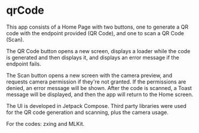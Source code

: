 # qrCode

This app consists of a Home Page with two buttons, one to generate a QR code with the endpoint provided
(QR Code), and one to scan a QR Code (Scan).

The QR Code button opens a new screen, displays a loader while the code is generated and then displays it,
and displays an error message if the endpoint fails.

The Scan button opens a new screen with the camera preview, and requests camera permission if they're not
granted. If the permissions are denied, an error message will be shown. After the code is scanned, 
a Toast message will be displayed, and then the app will return to the Home screen.

The UI is developed in Jetpack Compose.
Third party libraries were used for the QR code generation and scanning, plus the camera usage.

For the codes: zxing and MLKit. 
